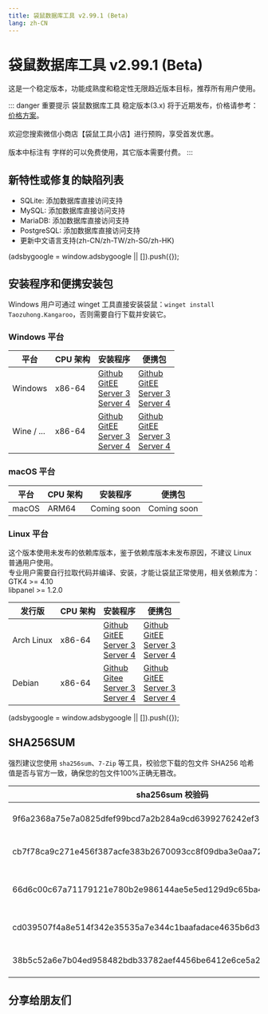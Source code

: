```yaml
---
title: 袋鼠数据库工具 v2.99.1 (Beta)
lang: zh-CN
---
```


# 袋鼠数据库工具 v2.99.1 (Beta)
这是一个稳定版本，功能成熟度和稳定性无限趋近版本目标，推荐所有用户使用。

::: danger 重要提示
袋鼠数据库工具 稳定版本(3.x) 将于近期发布，价格请参考：[价格方案](../document/price.md)。<br/><br/>
欢迎您搜索微信小商店【袋鼠工具小店】进行预购，享受首发优惠。<br/><br/>
版本中标注有 <Badge text="Dev" /> <Badge text="Beta"/> 字样的可以免费使用，其它版本需要付费。
:::

## 新特性或修复的缺陷列表
- SQLite: 添加数据库直接访问支持
- MySQL: 添加数据库直接访问支持
- MariaDB: 添加数据库直接访问支持
- PostgreSQL: 添加数据库直接访问支持
- 更新中文语言支持(zh-CN/zh-TW/zh-SG/zh-HK)

<div>
    <script2 type="text/javascript" async="true" src="https://pagead2.googlesyndication.com/pagead/js/adsbygoogle.js" />
    <ins class="adsbygoogle"
        style="display:block; text-align:center;"
        data-ad-layout="in-article"
        data-ad-format="fluid"
        data-ad-client="ca-pub-3975819313740938"
        data-ad-slot="6760827895"></ins>
    <script2 type="text/javascript">
        (adsbygoogle = window.adsbygoogle || []).push({});
    </script2>
</div>

## 安装程序和便携安装包
Windows 用户可通过 winget 工具直接安装袋鼠：`winget install Taozuhong.Kangaroo`，否则需要自行下载并安装它。

### Windows 平台
| 平台              | CPU 架构           | 安装程序          | 便携包             |
|-------------------|-------------------|-------------------|-------------------|
| Windows           | x86-64            |[Github](https://github.com/dbkangaroo/kangaroo/releases/download/v2.99.1.230402/kangaroo-2.99.1.230402-x86_64.exe) <br/> [GitEE](https://gitee.com/dbkangaroo/kangaroo/releases/download/v2.99.1.230402/kangaroo-2.99.1.230402-x86_64.exe) <br/> [Server 3](https://kangaroo.awaysoft.com/downloads/v2.99.1.230402/kangaroo-2.99.1.230402-x86_64.exe) <br/> [Server 4](https://d4.injdk.cn/dbkangaroo/v2.99.1.230402/kangaroo-2.99.1.230402-x86_64.exe) | [Github](https://github.com/dbkangaroo/kangaroo/releases/download/v2.99.1.230402/kangaroo-2.99.1.230402-x86_64.zip) <br/> [GitEE](https://gitee.com/dbkangaroo/kangaroo/releases/download/v2.99.1.230402/kangaroo-2.99.1.230402-x86_64.zip) <br/>[Server 3](https://kangaroo.awaysoft.com/downloads/v2.99.1.230402/kangaroo-2.99.1.230402-x86_64.zip) <br/> [Server 4](https://d4.injdk.cn/dbkangaroo/v2.99.1.230402/kangaroo-2.99.1.230402-x86_64.zip) |
| Wine / ...        | x86-64            |[Github](https://github.com/dbkangaroo/kangaroo/releases/download/v2.99.1.230402/kangaroo-2.99.1.230402-x86_64.exe) <br/> [GitEE](https://gitee.com/dbkangaroo/kangaroo/releases/download/v2.99.1.230402/kangaroo-2.99.1.230402-x86_64.exe) <br/> [Server 3](https://kangaroo.awaysoft.com/downloads/v2.99.1.230402/kangaroo-2.99.1.230402-x86_64.exe) <br/> [Server 4](https://d4.injdk.cn/dbkangaroo/v2.99.1.230402/kangaroo-2.99.1.230402-x86_64.exe) | [Github](https://github.com/dbkangaroo/kangaroo/releases/download/v2.99.1.230402/kangaroo-2.99.1.230402-x86_64.zip) <br/> [GitEE](https://gitee.com/dbkangaroo/kangaroo/releases/download/v2.99.1.230402/kangaroo-2.99.1.230402-x86_64.zip) <br/>[Server 3](https://kangaroo.awaysoft.com/downloads/v2.99.1.230402/kangaroo-2.99.1.230402-x86_64.zip) <br/> [Server 4](https://d4.injdk.cn/dbkangaroo/v2.99.1.230402/kangaroo-2.99.1.230402-x86_64.zip) |

### macOS 平台
| 平台              | CPU 架构           | 安装程序          | 便携包             |
|-------------------|-------------------|-------------------|-------------------|
| macOS             | ARM64             | Coming soon       | Coming soon       |


### Linux 平台
这个版本使用未发布的依赖库版本，鉴于依赖库版本未发布原因，不建议 Linux 普通用户使用。<br/>
专业用户需要自行拉取代码并编译、安装，才能让袋鼠正常使用，相关依赖库为：<br/>
GTK4 >= 4.10 <br/>
libpanel >= 1.2.0

| 发行版            | CPU 架构           | 安装程序           | 便携包            |
|-------------------|-------------------|-------------------|-------------------|
| Arch Linux        | x86-64            | [Github](https://github.com/dbkangaroo/kangaroo/releases/download/v2.99.1.230402/kangaroo-2.99.1.230402-1-x86_64.pkg.tar.zst) <br/> [GitEE](https://gitee.com/dbkangaroo/kangaroo/releases/download/v2.99.1.230402/kangaroo-2.99.1.230402-1-x86_64.pkg.tar.zst) <br/>[Server 3](https://kangaroo.awaysoft.com/downloads/v2.99.1.230402/kangaroo-2.99.1.230402-1-x86_64.pkg.tar.zst) <br/> [Server 4](https://d4.injdk.cn/dbkangaroo/v2.99.1.230402/kangaroo-2.99.1.230402-1-x86_64.pkg.tar.zst) | [Github](https://github.com/dbkangaroo/kangaroo/releases/download/v2.99.1.230402/kangaroo-2.99.1.230402-x86_64.tar.zst) <br/> [GitEE](https://gitee.com/dbkangaroo/kangaroo/releases/download/v2.99.1.230402/kangaroo-2.99.1.230402-x86_64.tar.zst) <br/>[Server 3](https://kangaroo.awaysoft.com/downloads/v2.99.1.230402/kangaroo-2.99.1.230402-x86_64.tar.zst) <br/> [Server 4](https://d4.injdk.cn/dbkangaroo/v2.99.1.230402/kangaroo-2.99.1.230402-x86_64.tar.zst) |
| Debian            | x86-64            | [Github](https://github.com/dbkangaroo/kangaroo/releases/download/v2.99.1.230402/kangaroo-2.99.1.230402-x86_64.deb) <br/>[Gitee](https://gitee.com/dbkangaroo/kangaroo/releases/download/v2.99.1.230402/kangaroo-2.99.1.230402-x86_64.deb) <br/>[Server 3](https://kangaroo.awaysoft.com/downloads/v2.99.1.230402/kangaroo-2.99.1.230402-x86_64.deb) <br/>[Server 4](https://d4.injdk.cn/dbkangaroo/v2.99.1.230402/kangaroo-2.99.1.230402-x86_64.deb) | [Github](https://github.com/dbkangaroo/kangaroo/releases/download/v2.99.1.230402/kangaroo-2.99.1.230402-x86_64.tar.zst) <br/>[GitEE](https://gitee.com/dbkangaroo/kangaroo/releases/download/v2.99.1.230402/kangaroo-2.99.1.230402-x86_64.tar.zst) <br/>[Server 3](https://kangaroo.awaysoft.com/downloads/v2.99.1.230402/kangaroo-2.99.1.230402-x86_64.tar.zst) <br/>[Server 4](https://d4.injdk.cn/dbkangaroo/v2.99.1.230402/kangaroo-2.99.1.230402-x86_64.tar.zst) |


<div>
    <script2 type="text/javascript" async="true" src="https://pagead2.googlesyndication.com/pagead/js/adsbygoogle.js" />
    <ins class="adsbygoogle"
        style="display:block; text-align:center;"
        data-ad-layout="in-article"
        data-ad-format="fluid"
        data-ad-client="ca-pub-3975819313740938"
        data-ad-slot="6760827895"></ins>
    <script2 type="text/javascript">
        (adsbygoogle = window.adsbygoogle || []).push({});
    </script2>
</div>

## SHA256SUM
强烈建议您使用 `sha256sum`、`7-Zip` 等工具，校验您下载的包文件 SHA256 哈希值是否与官方一致，确保您的包文件100%正确无篡改。

| sha256sum 校验码                             | 袋鼠安装包文件名  |
|---------------------------------------------|------------------|
| 9f6a2368a75e7a0825dfef99bcd7a2b284a9cd6399276242ef39a1048df1700b | kangaroo-2.99.1.230402-x86_64.exe           |
| cb7f78ca9c271e456f387acfe383b2670093cc8f09dba3e0aa7281527858817e | kangaroo-2.99.1.230402-x86_64.deb           |
| 66d6c00c67a71179121e780b2e986144ae5e5ed129d9c65ba4f341911813b4e1 | kangaroo-2.99.1.230402-1-x86_64.pkg.tar.zst |
| cd039507f4a8e514f342e35535a7e344c1baafadace4635b6d357eed03f1e689 | kangaroo-2.99.1.230402-x86_64.tar.zst       |
| 38b5c52a6e7b04ed958482bdb33782aef4456be6412e6ce5a24d89901f22b856 | kangaroo-2.99.1.230402-x86_64.zip           |


## 分享给朋友们
<social-share :networks="['wechat', 'qq', 'weibo', 'douban', 'facebook', 'twitter', 'telegram', 'line', 'skype', 'linkedin']" />
